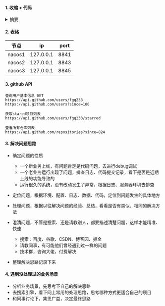 #### 1. 收缩 + 代码
<details><summary>摘要</summary>
<pre><code>

</code></pre>
</details>

#### 2. 表格
| 节点   | ip         | port |
| ------ | ----------| ---- |
| nacos1 | 127.0.0.1 | 8841 |
| nacos2 | 127.0.0.1 | 8843 |
| nacos3 | 127.0.0.1 | 8845 |

#### 3. github  API 
```
查询用户基本信息 GET
https://api.github.com/users/fgq233
https://api.github.com/users?since=100

获取stared项目列表
https://api.github.com/users/fgq233/starred

查看所有仓库列表
https://api.github.com/repositories?since=824
```

#### 3. 解决问题思路
* 确定问题的性质
  * 一个新业务上线，有问题肯定是代码问题，去进行debug调试
  * 一个老业务运行出现了问题，排查日志、代码提交记录，看下是否是近期上线的功能导致的
  * 运行很久的系统，没有改动发生了异常，根据日志、服务器环境去排查


* 定位问题，根据环境、配置、日志、数据、代码，定位到问题发生的具体地方


* 处理问题，根据以往解决问题的经验、总结，看看是否有类似、相同的解决方法


* 澄清问题，不管是搜索、还是请教别人，都要描述清楚问题，这样才能精准、快速
  * 搜索：百度、谷歌、CSDN、博客园、掘金
  * 请教同事，有可能他们曾经遇到过一样的问题
  * 技术群，咨询大佬，付费解决


* 整理解决思路记录下来


#### 4. 遇到没处理过的业务场景
* 分析业务场景，先思考下自己的解决思路
* 去搜索引擎，看下网上常用的处理思路，思考哪种方式更适合自己的项目
* 和同事讨论下，集思广益，决定最终思路



